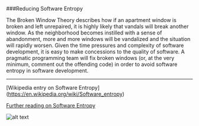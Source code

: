 
###Reducing Software Entropy

The Broken Window Theory describes how if an apartment window is broken and left unrepaired, it is highly likely that vandals will break another window. As the neighborhood becomes instilled with a sense of abandonment, more and more windows will be vandalized and the situation will rapidly worsen. Given the time pressures and complexity of software development, it is easy to make concessions to the quality of software. A pragmatic programming team will fix broken windows (or, at the very minimum, comment out the offending code) in order to avoid software entropy in software development.

***
[Wikipedia entry on Software Entropy] (https://en.wikipedia.org/wiki/Software_entropy)

[Further reading on Software Entropy](https://pragprog.com/the-pragmatic-programmer/extracts/software-entropy)

![alt text](http://graphics8.nytimes.com/images/2011/02/24/nyregion/WINDOWS/WINDOWS-blog480.jpg "Logo Title Text 1")

